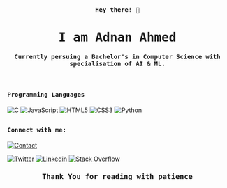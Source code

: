<p align="center"><samp><b> Hey there! 👋 </b></samp></p>
<p align="center"><h1 align="center"><samp> I am Adnan Ahmed </samp></h1></p>
<p align="center"><h4 align="center"><samp> Currently persuing a Bachelor's in Computer Science with specialisation of AI & ML. </samp></h4></p>
<br>

<h4><b><samp>Programming Languages</samp></b></h4>

![C](https://img.shields.io/badge/C-27338e?style=flat-square&logo=c&logoColor=white)
![JavaScript](https://img.shields.io/badge/-JavaScript-%23F7DF1C?style=flat-square&logo=javascript&logoColor=000000&labelColor=%23F7DF1C&color=%23FFCE5A)
![HTML5](https://img.shields.io/badge/-HTML5-E34F26?style=flat-square&logo=html5&logoColor=white)
![CSS3](https://img.shields.io/badge/-CSS3-1572B6?style=flat-square&logo=css3&logoColor=white)
![Python](https://img.shields.io/badge/-Python-3776AB?style=flat-square&logo=python&logoColor=white)

##

<h4><b><samp>Connect with me:</samp></b></h4>

[![Contact](https://img.shields.io/badge/jhoncorner548@gmail.com-0075c8?style=flat-square&logo=gmail&logoColor=white)](mailto:jhoncorner548@gmail.com)

[![Twitter](https://img.shields.io/badge/@_Adnan548-1DA1F2?style=flat-square&logo=twitter&logoColor=white)](https://twitter.com/_Adnan548)
[![Linkedin](https://img.shields.io/badge/Adnan_Ahmed-0077b5?style=flat-square&logo=Linkedin&logoColor=white)](https://www.linkedin.com/in/adnan-ahmed-431328264/) 
[![Stack Overflow](https://img.shields.io/badge/Adnan_Ahmed-393939?style=flat-square&logo=stack-overflow&logoColor=white)](https://stackoverflow.com/users/22979298/adnan-ahmed)
<br>

<p align="center"><h3 align="center"><samp> Thank You for reading with patience </samp></h3></p>




